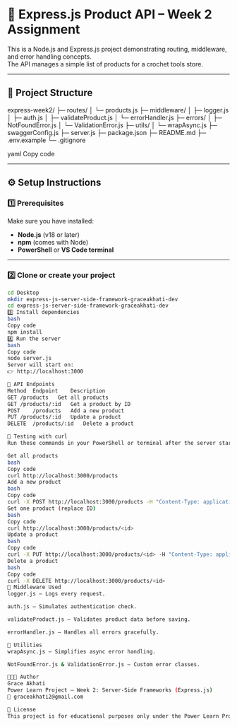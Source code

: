 # 🧶 Express.js Product API – Week 2 Assignment

This is a Node.js and Express.js project demonstrating routing, middleware, and error handling concepts.  
The API manages a simple list of products for a crochet tools store.

---

## 📂 Project Structure

express-week2/
├─ routes/
│ └─ products.js
├─ middleware/
│ ├─ logger.js
│ ├─ auth.js
│ ├─ validateProduct.js
│ └─ errorHandler.js
├─ errors/
│ ├─ NotFoundError.js
│ └─ ValidationError.js
├─ utils/
│ └─ wrapAsync.js
├─ swaggerConfig.js
├─ server.js
├─ package.json
├─ README.md
├─ .env.example
└─ .gitignore

yaml
Copy code

---

## ⚙️ Setup Instructions

### 1️⃣ Prerequisites
Make sure you have installed:
- **Node.js** (v18 or later)
- **npm** (comes with Node)
- **PowerShell** or **VS Code terminal**

---

### 2️⃣ Clone or create your project
```bash
cd Desktop
mkdir express-js-server-side-framework-graceakhati-dev
cd express-js-server-side-framework-graceakhati-dev
3️⃣ Install dependencies
bash
Copy code
npm install
4️⃣ Run the server
bash
Copy code
node server.js
Server will start on:
👉 http://localhost:3000

🧠 API Endpoints
Method	Endpoint	Description
GET	/products	Get all products
GET	/products/:id	Get a product by ID
POST	/products	Add a new product
PUT	/products/:id	Update a product
DELETE	/products/:id	Delete a product

🧪 Testing with curl
Run these commands in your PowerShell or terminal after the server starts:

Get all products
bash
Copy code
curl http://localhost:3000/products
Add a new product
bash
Copy code
curl -X POST http://localhost:3000/products -H "Content-Type: application/json" -d "{\"name\":\"Yarn Ball\",\"description\":\"Soft cotton yarn\",\"price\":5.0,\"category\":\"materials\",\"inStock\":true}"
Get one product (replace ID)
bash
Copy code
curl http://localhost:3000/products/<id>
Update a product
bash
Copy code
curl -X PUT http://localhost:3000/products/<id> -H "Content-Type: application/json" -d "{\"price\":6.0}"
Delete a product
bash
Copy code
curl -X DELETE http://localhost:3000/products/<id>
🧩 Middleware Used
logger.js – Logs every request.

auth.js – Simulates authentication check.

validateProduct.js – Validates product data before saving.

errorHandler.js – Handles all errors gracefully.

🧰 Utilities
wrapAsync.js – Simplifies async error handling.

NotFoundError.js & ValidationError.js – Custom error classes.

👩🏽‍💻 Author
Grace Akhati
Power Learn Project – Week 2: Server-Side Frameworks (Express.js)
📧 graceakhati2@gmail.com

🏁 License
This project is for educational purposes only under the Power Learn Project July 2025 cohort.